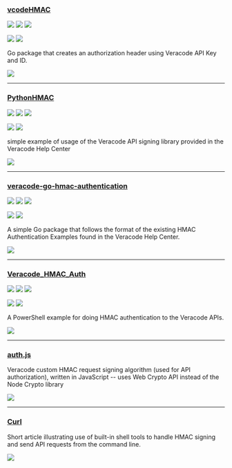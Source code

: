 ### [vcodeHMAC](https://github.com/brian1917/vcodeHMAC)

![](https://img.shields.io/github/stars/brian1917/vcodeHMAC.svg?style=social)
![](https://img.shields.io/github/forks/brian1917/vcodeHMAC.svg?style=social)
![](https://img.shields.io/github/watchers/brian1917/vcodeHMAC.svg?style=social)

![](https://img.shields.io/github/languages/top/brian1917/vcodeHMAC)
![](https://img.shields.io/github/contributors/brian1917/vcodeHMAC)

Go package that creates an authorization header using Veracode API Key and ID.

[![](https://img.shields.io/github/followers/brian1917?label=brian1917&style=social)](https://github.com/brian1917)

---
### [PythonHMAC](https://github.com/veracode/veracode-python-hmac-example)

![](https://img.shields.io/github/stars/veracode/veracode-python-hmac-example.svg?style=social)
![](https://img.shields.io/github/forks/veracode/veracode-python-hmac-example.svg?style=social)
![](https://img.shields.io/github/watchers/veracode/veracode-python-hmac-example.svg?style=social)

![](https://img.shields.io/github/languages/top/veracode/veracode-python-hmac-example)
![](https://img.shields.io/github/contributors/veracode/veracode-python-hmac-example)

simple example of usage of the Veracode API signing library provided in the Veracode Help Center

[![](https://img.shields.io/github/followers/veracode?label=veracode&style=social)](https://github.com/veracode)

---
### [veracode-go-hmac-authentication](https://github.com/antfie/veracode-go-hmac-authentication)

![](https://img.shields.io/github/stars/antfie/veracode-go-hmac-authentication.svg?style=social)
![](https://img.shields.io/github/forks/antfie/veracode-go-hmac-authentication.svg?style=social)
![](https://img.shields.io/github/watchers/antfie/veracode-go-hmac-authentication.svg?style=social)

![](https://img.shields.io/github/languages/top/antfie/veracode-go-hmac-authentication)
![](https://img.shields.io/github/contributors/antfie/veracode-go-hmac-authentication)

A simple Go package that follows the format of the existing HMAC Authentication Examples found in the Veracode Help Center.

[![](https://img.shields.io/github/followers/antfie?label=antfie&style=social)](https://github.com/antfie)

---
### [Veracode_HMAC_Auth](https://github.com/rafaelzm2000/Veracode_HMAC_Auth)

![](https://img.shields.io/github/stars/rafaelzm2000/Veracode_HMAC_Auth.svg?style=social)
![](https://img.shields.io/github/forks/rafaelzm2000/Veracode_HMAC_Auth.svg?style=social)
![](https://img.shields.io/github/watchers/rafaelzm2000/Veracode_HMAC_Auth.svg?style=social)

![](https://img.shields.io/github/languages/top/rafaelzm2000/Veracode_HMAC_Auth)
![](https://img.shields.io/github/contributors/rafaelzm2000/Veracode_HMAC_Auth)

A PowerShell example for doing HMAC authentication to the Veracode APIs.

[![](https://img.shields.io/github/followers/rafaelzm2000?label=rafaelzm2000&style=social)](https://github.com/rafaelzm2000)

---
### [auth.js](https://gist.github.com/ThibaudLopez/fe1baeaa4461cbf0bfa8fd258ff43243)

Veracode custom HMAC request signing algorithm (used for API authorization), written in JavaScript -- uses Web Crypto API instead of the Node Crypto library

[![](https://img.shields.io/github/followers/ThibaudLopez?label=ThibaudLopez&style=social)](https://github.com/ThibaudLopez)

---
### [Curl](https://gist.github.com/m9aertner/7ae804a5297617456f81c8b5a3a9305b)

Short article illustrating use of built-in shell tools to handle HMAC signing and send API requests from the command line.

[![](https://img.shields.io/github/followers/m9aertner?label=m9aertner&style=social)](https://github.com/m9aertner)
